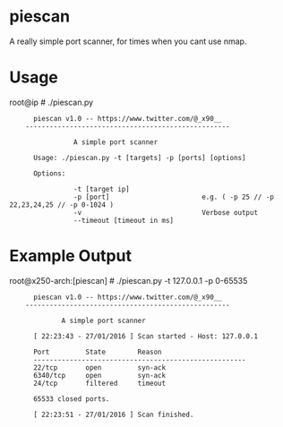 # piescan

A really simple port scanner, for times when you cant use nmap.

# Usage

root@ip # ./piescan.py 

          piescan v1.0 -- https://www.twitter.com/@_x90__
        ---------------------------------------------------

                    A simple port scanner

          Usage: ./piescan.py -t [targets] -p [ports] [options]

          Options:

                    -t [target ip]
                    -p [port]                       e.g. ( -p 25 // -p 22,23,24,25 // -p 0-1024 )
                    -v                              Verbose output
                    --timeout [timeout in ms]

# Example Output

root@x250-arch:[piescan] # ./piescan.py -t 127.0.0.1 -p 0-65535                                                                                                                                                    

          piescan v1.0 -- https://www.twitter.com/@_x90__
        ---------------------------------------------------

                 A simple port scanner

          [ 22:23:43 - 27/01/2016 ] Scan started - Host: 127.0.0.1

          Port         State        Reason      
          -----------------------------------------------------
          22/tcp       open         syn-ack     
          6340/tcp     open         syn-ack     
          24/tcp       filtered     timeout     

          65533 closed ports.

          [ 22:23:51 - 27/01/2016 ] Scan finished.
